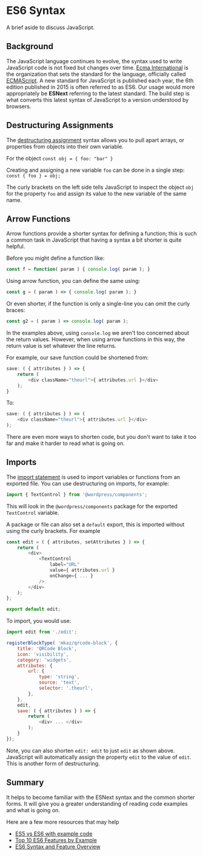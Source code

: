 
# ES6 Syntax

A brief aside to discuss JavaScript.

## Background

The JavaScript language continues to evolve, the syntax used to write JavaScript code is not fixed but changes over time. [Ecma International](https://en.wikipedia.org/wiki/Ecma_International) is the organization that sets the standard for the language, officially called [ECMAScript](https://en.wikipedia.org/wiki/ECMAScript). A new standard for JavaScript is published each year, the 6th edition published in 2015 is often referred to as ES6. Our usage would more appropriately be **ESNext** referring to the latest standard. The build step is what converts this latest syntax of JavaScript to a version understood by browsers.

## Destructuring Assignments

The [destructuring assignment](https://developer.mozilla.org/en-US/docs/Web/JavaScript/Reference/Operators/Destructuring_assignment) syntax allows you to pull apart arrays, or properties from objects into their own variable.

For the object `const obj = { foo: "bar" }`

Creating and assigning a new variable `foo` can be done in a single step: `const { foo } = obj;`

The curly brackets on the left side tells JavaScript to inspect the object `obj` for the property `foo` and assign its value to the new variable of the same name.

## Arrow Functions

Arrow functions provide a shorter syntax for defining a function; this is such a common task in JavaScript that having a syntax a bit shorter is quite helpful.

Before you might define a function like:

```js
const f = function( param ) { console.log( param ); }
```

Using arrow function, you can define the same using:

```js
const g = ( param ) => { console.log( param ); }
```

Or even shorter, if the function is only a single-line you can omit the
curly braces:

```js
const g2 = ( param ) => console.log( param );
```

In the examples above, using `console.log` we aren't too concerned about the return values. However, when using arrow functions in this way, the return value is set whatever the line returns.

For example, our save function could be shortened from:

```js
save: ( { attributes } ) => {
    return (
        <div className="theurl">{ attributes.url }</div>
    );
}
```

To:

```js
save: ( { attributes } ) => (
    <div className="theurl">{ attributes.url }</div>
);
```

There are even more ways to shorten code, but you don't want to take it too far and make it harder to read what is going on.

## Imports

The [import statement](https://developer.mozilla.org/en-US/docs/Web/JavaScript/Reference/Statements/import) is used to import variables or functions from an exported file. You can use destructuring on imports, for example:

```js
import { TextControl } from '@wordpress/components';
```

This will look in the `@wordpress/components` package for the exported `TextControl` variable.

A package or file can also set a `default` export, this is imported without using the curly brackets. For example

```js
const edit = ( { attributes, setAttributes } ) => {
    return (
        <div>
            <TextControl
                label="URL"
                value={ attributes.url }
                onChange={ ... }
            />
        </div>
    );
};

export default edit;
```

To import, you would use:

```js
import edit from './edit';

registerBlockType( 'mkaz/qrcode-block', {
    title: 'QRCode Block',
    icon: 'visibility',
    category: 'widgets',
    attributes: {
        url: {
            type: 'string',
            source: 'text',
            selector: '.theurl',
        },
    },
    edit,
    save: ( { attributes } ) => {
        return (
            <div> ... </div>
        );
    }
});
```

Note, you can also shorten `edit: edit` to just `edit` as shown above. JavaScript will automatically assign the property `edit` to the value of `edit`. This is another form of destructuring.

## Summary

It helps to become familiar with the ESNext syntax and the common shorter forms. It will give you a greater understanding of reading code examples and what is going on.

Here are a few more resources that may help

- [ES5 vs ES6 with example code](https://medium.com/recraftrelic/es5-vs-es6-with-example-code-9901fa0136fc)
- [Top 10 ES6 Features by Example](https://blog.pragmatists.com/top-10-es6-features-by-example-80ac878794bb)
- [ES6 Syntax and Feature Overview](https://www.taniarascia.com/es6-syntax-and-feature-overview/)
